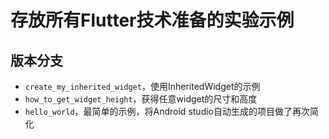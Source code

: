 # 存放所有Flutter技术准备的实验示例

## 版本分支

* `create_my_inherited_widget`，使用InheritedWidget的示例
* `how_to_get_widget_height`，获得任意widget的尺寸和高度
* `hello_world`，最简单的示例，将Android studio自动生成的项目做了再次简化
